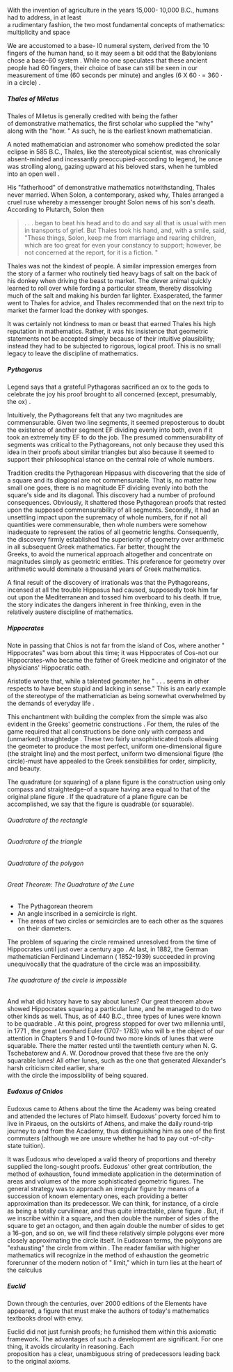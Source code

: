 With the invention of agriculture in the years 15,000- 10,000 B.C., humans had to address, in at least  
a rudimentary fashion, the two most fundamental concepts of mathematics: multiplicity and space 

We are accustomed to a base- l0 numeral system, derived from the 10 fingers of the human hand, so it may seem a bit odd that the Babylonians chose a base-60 system . While no one speculates that these ancient people had 60 fingers, their choice of base can still be seen in our measurement of time (60 seconds per minute) and angles (6 X 60 · = 360 · in a circle) .

##### Thales of Miletus

Thales of Miletus is generally credited with being the father  
of demonstrative mathematics, the first scholar who supplied the "why"  
along with the "how. " As such, he is the earliest known mathematician.

A noted mathematician and astronomer who somehow predicted the solar eclipse in 585 B.C., Thales, like the stereotypical scientist, was chronically absent-minded and incessantly preoccupied-according to legend, he once was strolling along, gazing upward at his beloved stars, when he tumbled into an open well .

His "fatherhood" of demonstrative mathematics notwithstanding, Thales never married. When Solon, a contemporary, asked why, Thales arranged a cruel ruse whereby a messenger brought Solon news of his son's death. According to Plutarch, Solon then  

>. . . began to beat his head and to do and say all that is usual with men in transports of grief. But Thales took his hand, and, with a smile, said, "These things, Solon, keep me from marriage and rearing children, which are too great for even your constancy to support; however, be not concerned at the report, for it is a fiction. "  

Thales was not the kindest of people. A similar impression emerges from the story of a farmer who routinely tied heavy bags of salt on the back of his donkey when driving the beast to market. The clever animal quickly learned to roll over while fording a particular stream, thereby dissolving much of the salt and making his burden far lighter. Exasperated, the farmer went to Thales for advice, and Thales recommended that on the next trip to market the farmer load the donkey with sponges.  

It was certainly not kindness to man or beast that earned Thales his high reputation in mathematics. Rather, it was his insistence that geometric statements not be accepted simply because of their intuitive plausibility; instead they had to be subjected to rigorous, logical proof. This is no small legacy to leave the discipline of mathematics.

##### Pythagorus 

Legend says that a grateful Pythagoras sacrificed an ox to the gods to celebrate the joy his proof brought to all concerned (except, presumably, the ox) .

Intuitively, the Pythagoreans felt that any two magnitudes are commensurable. Given two line segments, it seemed preposterous to doubt the existence of another segment EF dividing evenly into both, even if it took an extremely tiny EF to do the job. The presumed commensurability of segments was critical to the Pythagoreans, not only because they used this idea in their proofs about similar triangles but also because it seemed to support their philosophical stance on the central role of whole numbers.

Tradition credits the Pythagorean Hippasus with discovering that the side of a square and its diagonal are not commensurable. That is, no matter how small one goes, there is no magnitude EF dividing evenly into both the square's side and its diagonal. This discovery had a number of profound consequences. Obviously, it shattered those Pythagorean proofs that rested upon the supposed commensurability of all segments. Secondly, it had an unsettling impact upon the supremacy of whole numbers, for if not all quantities were commensurable, then whole numbers were somehow inadequate to represent the ratios of all geometric lengths. Consequently, the discovery firmly established the superiority of geometry over arithmetic in all subsequent Greek mathematics. Far better, thought the  
Greeks, to avoid the numerical approach altogether and concentrate on magnitudes simply as geometric entities. This preference for geometry over arithmetic would dominate a thousand years of Greek mathematics.

A final result of the discovery of irrationals was that the Pythagoreans, incensed at all the trouble Hippasus had caused, supposedly took him far out upon the Mediterranean and tossed him overboard to his death. If true, the story indicates the dangers inherent in free thinking, even in the relatively austere discipline of mathematics.

##### Hippocrates
Note in passing that Chios is not far from the island of Cos, where another " Hippocrates" was born about this time; it was Hippocrates of Cos-not our Hippocrates-who became the father of Greek medicine and originator of the physicians' Hippocratic oath.

Aristotle wrote that, while a talented geometer, he " . . . seems in other respects to have been stupid and lacking in sense." This is an early example of the stereotype of the mathematician as being somewhat overwhelmed by the demands of everyday life .

This enchantment with building the complex from the simple was also evident in the Greeks' geometric constructions . For them, the rules of the game required that all constructions be done only with compass and (unmarked) straightedge . These two fairly unsophisticated tools allowing the geometer to produce the most perfect, uniform one-dimensional figure (the straight line) and the most perfect, uniform two dimensional figure (the circle)-must have appealed to the Greek sensibilities for order, simplicity, and beauty.

The quadrature (or squaring) of a plane figure is the construction using only compass and straightedge-of a square having area equal to that of the original plane figure . If the quadrature of a plane figure can be accomplished, we say that the figure is quadrable (or squarable).

###### Quadrature of the rectangle
###### Quadrature of the triangle
###### Quadrature of the polygon
###### Great Theorem: The Quadrature of the Lune
- The Pythagorean theorem
- An angle inscribed in a semicircle is right.
- The areas of two circles or semicircles are to each other as the squares on their diameters.

The problem of squaring the circle remained unresolved from the time of Hippocrates until just over a century ago . At last, in 1882, the German mathematician Ferdinand Lindemann ( 1852-1939) succeeded in proving unequivocally that the quadrature of the circle was an impossibility.

###### The quadrature of the circle is impossible

And what did history have to say about lunes? Our great theorem above showed Hippocrates squaring a particular lune, and he managed to do two other kinds as well. Thus, as of 440 B.C., three types of lunes were known to be quadrable . At this point, progress stopped for over two millennia until, in 1771 , the great Leonhard Euler (1707- 1783) who will b e the object of our attention in Chapters 9 and 1 0-found two more kinds of lunes that were squarable. There the matter rested until the twentieth century when N. G. Tschebatorew and A. W. Dorodnow proved that these five are the only squarable lunes! All other lunes, such as the one that generated Alexander's harsh criticism cited earlier, share  
with the circle the impossibility of being squared.

##### Eudoxus of Cnidos

Eudoxus came to Athens about the time the Academy was being created and attended the lectures of Plato himself. Eudoxus' poverty forced him to live in Piraeus, on the outskirts of Athens, and make the daily round-trip journey to and from the Academy, thus distinguishing him as one of the first commuters (although we are unsure whether he had to pay out -of-city-state tuition).

It was Eudoxus who developed a valid theory of proportions and thereby supplied the long-sought proofs.
Eudoxus' other great contribution, the method of exhaustion, found immediate application in the determination of areas and volumes of the more sophisticated geometric figures. The general strategy was to approach an irregular figure by means of a succession of known elementary ones, each providing a better approximation than its predecessor. We can think, for instance, of a circle as being a totally curvilinear, and thus quite intractable, plane figure . But, if we inscribe within it a square, and then double the number of sides of the square to get an octagon, and then again double the number of sides to get a 16-gon, and so on, we will find these relatively simple polygons ever more closely approximating the circle itself. In Eudoxean terms, the polygons are "exhausting" the circle from within . The reader familiar with higher mathematics will recognize in the method of exhaustion the geometric forerunner of the modern notion of " limit," which in turn lies at the heart of the calculus

##### Euclid
Down through the centuries, over 2000 editions of the Elements have appeared, a figure that must make the authors of today's mathematics textbooks drool with envy.

Euclid did not just furnish proofs; he furnished them within this axiomatic framework. The advantages of such a development are significant. For one thing, it avoids circularity in reasoning. Each  
proposition has a clear, unambiguous string of predecessors leading back to the original axioms.